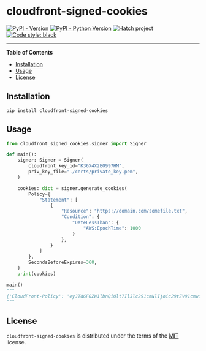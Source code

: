 # cloudfront-signed-cookies

[![PyPI - Version](https://img.shields.io/pypi/v/cloudfront-signed-cookies.svg)](https://pypi.org/project/cloudfront-signed-cookies)
[![PyPI - Python Version](https://img.shields.io/pypi/pyversions/cloudfront-signed-cookies.svg)](https://pypi.org/project/cloudfront-signed-cookies)
[![Hatch project](https://img.shields.io/badge/%F0%9F%A5%9A-Hatch-4051b5.svg)](https://github.com/pypa/hatch)
[![Code style: black](https://img.shields.io/badge/code%20style-black-000000.svg)](https://github.com/psf/black)

-----

**Table of Contents**

- [Installation](#installation)
- [Usage](#usage)
- [License](#license)

## Installation

```console
pip install cloudfront-signed-cookies
```

## Usage

```python
from cloudfront_signed_cookies.signer import Signer

def main():
    signer: Signer = Signer(
        cloudfront_key_id="K36X4X2EO997HM",
        priv_key_file="./certs/private_key.pem",
    )

    cookies: dict = signer.generate_cookies(
        Policy={
            "Statement": [
                {
                    "Resource": "https://domain.com/somefile.txt",
                    "Condition": {
                        "DateLessThan": {
                            "AWS:EpochTime": 1000
                        }
                    },
                }
            ]
        },
        SecondsBeforeExpires=360,
    )
    print(cookies)

main()
"""
{'CloudFront-Policy': 'eyJTdGF0ZW1lbnQiOlt7IlJlc291cmNlIjoic29tZV91cmwiLCJDb25kaXRpb24iOnsiRGF0ZUxlc3NUaGFuIjp7IkFXUzpFcG9jaFRpbWUiOjEwMDB9fX1dfQ__', 'CloudFront-Signature': 'EZHxOEAhaKB3e-XUAGI5xJdDQaWKuW-h6m8c4UYcFBkaA3Fh4~DygZUcYCj-S-qtUdrl46i8vp4RuvtDz4sL9GEVGGDniZc8iDVDqHmfllMFK-90Ge-C9lQ-umsqm-IQzaFVDS3WMbi5iAsRDpdUGfAk43ergTMvjhd~xxpVCCHZxW8uBt11kAjEoqdbMm6eVC32F-QB2HJndN9mm4d~dizvW~XjVt69fA0YjY7-TiIVKAO5ajnDaBl17AsLolLfLYl6NGBJjadLjueMCWM2DP5lXYce8RF2qW02wg8bNmth3ykPoVHFT-tgIgetOcDFDCFSnTkXXhUy3mu2wPzdKQ__', 'CloudFront-Key-Pair-Id': K36X4X2EO997HM'}
"""
```

## License

`cloudfront-signed-cookies` is distributed under the terms of the [MIT](https://spdx.org/licenses/MIT.html) license.
